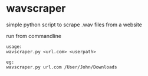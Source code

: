 # wavscraper
simple python script to scrape .wav files from a website

run from commandline

```
usage: 
wavscraper.py <url.com> <userpath> 

eg: 
wavscraper.py url.com /User/John/Downloads
```
